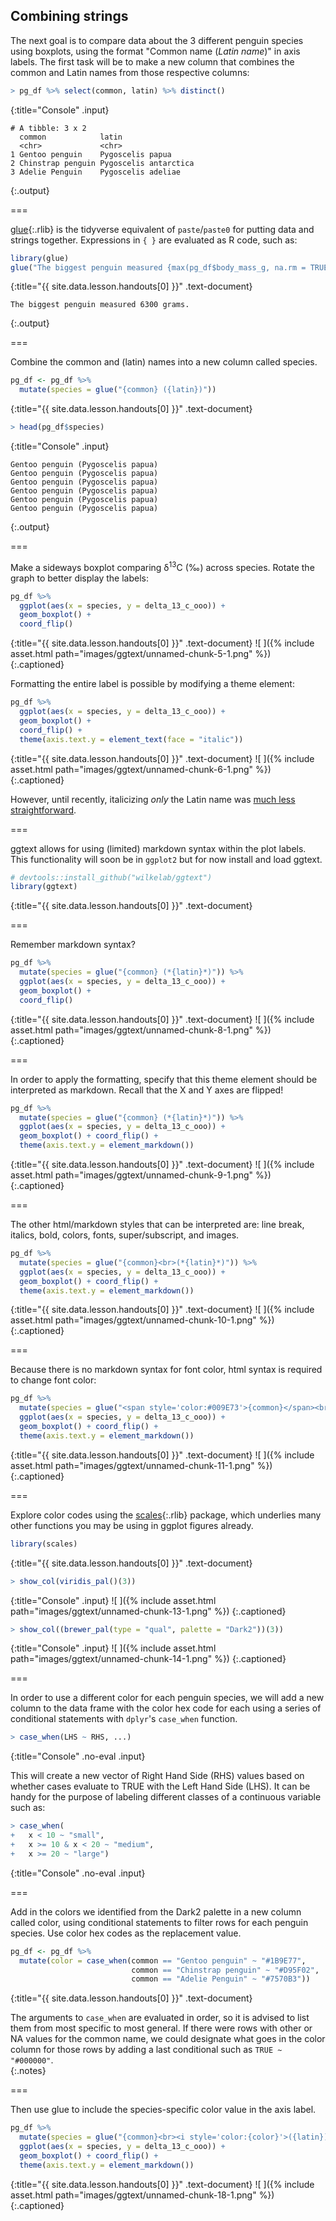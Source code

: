 ---
---

## Combining strings

The next goal is to compare data about the 3 different penguin species using boxplots, using the format "Common name (*Latin name*)" in axis labels. The first task will be to make a new column that combines the common and Latin names from those respective columns:



~~~r
> pg_df %>% select(common, latin) %>% distinct()
~~~
{:title="Console" .input}


~~~
# A tibble: 3 x 2
  common            latin                
  <chr>             <chr>                
1 Gentoo penguin    Pygoscelis papua     
2 Chinstrap penguin Pygoscelis antarctica
3 Adelie Penguin    Pygoscelis adeliae   
~~~
{:.output}


===

[glue](){:.rlib} is the tidyverse equivalent of `paste`/`paste0` for putting data and strings together. Expressions in `{ }` are evaluated as R code, such as:



~~~r
library(glue)
glue("The biggest penguin measured {max(pg_df$body_mass_g, na.rm = TRUE)} grams.")
~~~
{:title="{{ site.data.lesson.handouts[0] }}" .text-document}


~~~
The biggest penguin measured 6300 grams.
~~~
{:.output}


===

Combine the common and (latin) names into a new column called species. 



~~~r
pg_df <- pg_df %>% 
  mutate(species = glue("{common} ({latin})"))
~~~
{:title="{{ site.data.lesson.handouts[0] }}" .text-document}



~~~r
> head(pg_df$species)
~~~
{:title="Console" .input}


~~~
Gentoo penguin (Pygoscelis papua)
Gentoo penguin (Pygoscelis papua)
Gentoo penguin (Pygoscelis papua)
Gentoo penguin (Pygoscelis papua)
Gentoo penguin (Pygoscelis papua)
Gentoo penguin (Pygoscelis papua)
~~~
{:.output}


===

Make a sideways boxplot comparing δ<sup>13</sup>C (‰) across species. Rotate the graph to better display the labels:



~~~r
pg_df %>% 
  ggplot(aes(x = species, y = delta_13_c_ooo)) +
  geom_boxplot() +
  coord_flip()
~~~
{:title="{{ site.data.lesson.handouts[0] }}" .text-document}
![ ]({% include asset.html path="images/ggtext/unnamed-chunk-5-1.png" %})
{:.captioned}

Formatting the entire label is possible by modifying a theme element: 



~~~r
pg_df %>% 
  ggplot(aes(x = species, y = delta_13_c_ooo)) +
  geom_boxplot() +
  coord_flip() +
  theme(axis.text.y = element_text(face = "italic"))
~~~
{:title="{{ site.data.lesson.handouts[0] }}" .text-document}
![ ]({% include asset.html path="images/ggtext/unnamed-chunk-6-1.png" %})
{:.captioned}

However, until recently, italicizing *only* the Latin name was [much less straightforward](https://stackoverflow.com/a/39282593).

===

ggtext allows for using (limited) markdown syntax within the plot labels. This functionality will soon be in `ggplot2` but for now install and load ggtext.



~~~r
# devtools::install_github("wilkelab/ggtext")
library(ggtext)
~~~
{:title="{{ site.data.lesson.handouts[0] }}" .text-document}


===

Remember markdown syntax? 



~~~r
pg_df %>% 
  mutate(species = glue("{common} (*{latin}*)")) %>%
  ggplot(aes(x = species, y = delta_13_c_ooo)) +
  geom_boxplot() +
  coord_flip()
~~~
{:title="{{ site.data.lesson.handouts[0] }}" .text-document}
![ ]({% include asset.html path="images/ggtext/unnamed-chunk-8-1.png" %})
{:.captioned}

===

In order to apply the formatting, specify that this theme element should be interpreted as markdown. Recall that the X and Y axes are flipped! 



~~~r
pg_df %>% 
  mutate(species = glue("{common} (*{latin}*)")) %>%
  ggplot(aes(x = species, y = delta_13_c_ooo)) +
  geom_boxplot() + coord_flip() +
  theme(axis.text.y = element_markdown()) 
~~~
{:title="{{ site.data.lesson.handouts[0] }}" .text-document}
![ ]({% include asset.html path="images/ggtext/unnamed-chunk-9-1.png" %})
{:.captioned}

===

The other html/markdown styles that can be interpreted are: line break, italics, bold, colors, fonts, super/subscript, and images.



~~~r
pg_df %>% 
  mutate(species = glue("{common}<br>(*{latin}*)")) %>%
  ggplot(aes(x = species, y = delta_13_c_ooo)) +
  geom_boxplot() + coord_flip() +
  theme(axis.text.y = element_markdown()) 
~~~
{:title="{{ site.data.lesson.handouts[0] }}" .text-document}
![ ]({% include asset.html path="images/ggtext/unnamed-chunk-10-1.png" %})
{:.captioned}

===

Because there is no markdown syntax for font color, html syntax is required to change font color:



~~~r
pg_df %>% 
  mutate(species = glue("<span style='color:#009E73'>{common}</span><br>(*{latin}*)")) %>%
  ggplot(aes(x = species, y = delta_13_c_ooo)) +
  geom_boxplot() + coord_flip() +
  theme(axis.text.y = element_markdown())
~~~
{:title="{{ site.data.lesson.handouts[0] }}" .text-document}
![ ]({% include asset.html path="images/ggtext/unnamed-chunk-11-1.png" %})
{:.captioned}

===

Explore color codes using the [scales](){:.rlib} package, which underlies many other functions you may be using in ggplot figures already. 



~~~r
library(scales)
~~~
{:title="{{ site.data.lesson.handouts[0] }}" .text-document}



~~~r
> show_col(viridis_pal()(3))
~~~
{:title="Console" .input}
![ ]({% include asset.html path="images/ggtext/unnamed-chunk-13-1.png" %})
{:.captioned}


~~~r
> show_col((brewer_pal(type = "qual", palette = "Dark2"))(3))
~~~
{:title="Console" .input}
![ ]({% include asset.html path="images/ggtext/unnamed-chunk-14-1.png" %})
{:.captioned}

===

In order to use a different color for each penguin species, we will add a new column to the data frame with the color hex code for each using a series of conditional statements with `dplyr`'s `case_when` function. 



~~~r
> case_when(LHS ~ RHS, ...)
~~~
{:title="Console" .no-eval .input}


This will create a new vector of Right Hand Side (RHS) values based on whether cases evaluate to TRUE with the Left Hand Side (LHS). It can be handy for the purpose of labeling different classes of a continuous variable such as:



~~~r
> case_when(
+   x < 10 ~ "small",
+   x >= 10 & x < 20 ~ "medium",
+   x >= 20 ~ "large")
~~~
{:title="Console" .no-eval .input}



===

Add in the colors we identified from the Dark2 palette in a new column called color, using conditional statements to filter rows for each penguin species. Use color hex codes as the replacement value.



~~~r
pg_df <- pg_df %>%
  mutate(color = case_when(common == "Gentoo penguin" ~ "#1B9E77",
                           common == "Chinstrap penguin" ~ "#D95F02",
                           common == "Adelie Penguin" ~ "#7570B3"))
~~~
{:title="{{ site.data.lesson.handouts[0] }}" .text-document}


The arguments to `case_when` are evaluated in order, so it is advised to list them from most specific to most general. If there were rows with other or NA values for the common name, we could designate what goes in the color column for those rows by adding a last conditional such as `TRUE ~ "#000000"`.  
{:.notes}

===

Then use glue to include the species-specific color value in the axis label.



~~~r
pg_df %>% 
  mutate(species = glue("{common}<br><i style='color:{color}'>({latin})</i>")) %>%
  ggplot(aes(x = species, y = delta_13_c_ooo)) +
  geom_boxplot() + coord_flip() +
  theme(axis.text.y = element_markdown())
~~~
{:title="{{ site.data.lesson.handouts[0] }}" .text-document}
![ ]({% include asset.html path="images/ggtext/unnamed-chunk-18-1.png" %})
{:.captioned}


